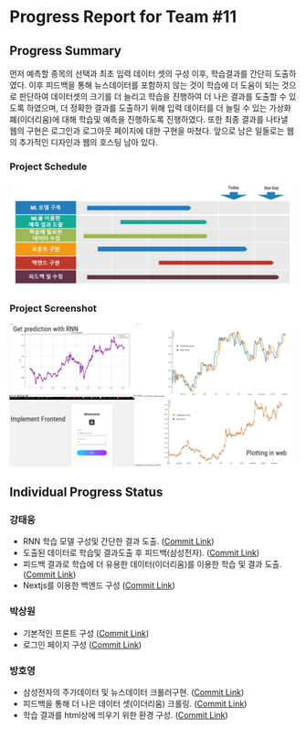# Progress Report for Team #11

## Progress Summary 
먼저 예측할 종목의 선택과 최초 입력 데이터 셋의 구성 이후, 학습결과를 간단히 도출하였다.
이후 피드백을 통해 뉴스데이터를 포함하지 않는 것이 학습에 더 도움이 되는 것으로 판단하여 데이터셋의 크기를 더 늘리고 학습을 진행하여 더 나은 결과를 도출할 수 있도록 하였으며,
더 정확한 결과를 도출하기 위해 입력 데이터를 더 늘릴 수 있는 가상화폐(이더리움)에 대해 학습및 예측을 진행하도록 진행하였다.
또한 최종 결과를 나타낼 웹의 구현은 로그인과 로그아웃 페이지에 대한 구현을 마쳤다.
앞으로 남은 일들로는 웹의 추가적인 디자인과 웹의 호스팅 남아 있다.

### Project Schedule
![Sample Gantt](/imgs/gantt.png)

### Project Screenshot
![Sample UI](/imgs/midresult.png)


## Individual Progress Status
### 강태웅
* RNN 학습 모델 구성및 간단한 결과 도출. ([Commit Link](https://github.com/kang-tw/Analysis-stock-chart-with-ML/commit/135c71aadb68456baa67624984cacd457943b880))
* 도출된 데이터로 학습및 결과도출 후 피드백(삼성전자). ([Commit Link](https://github.com/kang-tw/Analysis-stock-chart-with-ML/commit/779be4463e1394b984dd132006959fe38daacec9))
* 피드백 결과로 학습에 더 유용한 데이터(이더리움)를 이용한 학습 및 결과 도출. ([Commit Link](https://github.com/kang-tw/Analysis-stock-chart-with-ML/commit/ab71b55877baa33363605332639ed74d6f7cb4df))
* Nextjs를 이용한 백엔드 구성  ([Commit Link](https://github.com/kang-tw/Analysis-stock-chart-with-ML/tree/backend))

### 박상원
* 기본적인 프론트 구성 ([Commit Link](https://github.com/kang-tw/Analysis-stock-chart-with-ML/tree/login))
* 로그인 페이지 구성 ([Commit Link](https://github.com/kang-tw/Analysis-stock-chart-with-ML/tree/login))


### 방호영
* 삼성전자의 주가데이터 및 뉴스데이터 크롤러구현. ([Commit Link](https://github.com/kang-tw/Analysis-stock-chart-with-ML/commit/be0f58771fe94bb4adf74fad3bbc77698709c488))
* 피드백을 통해 더 나은 데이터 셋(이더리움) 크롤링. ([Commit Link](https://github.com/kang-tw/Analysis-stock-chart-with-ML/commit/88e5e6111ffab4617b284bb8f1412370541da786))
* 학습 결과를 html상에 띄우기 위한 환경 구성. ([Commit Link](https://github.com/kang-tw/Analysis-stock-chart-with-ML/commit/d89ca807a202ffeb1a242630e2197efea874c91a))

